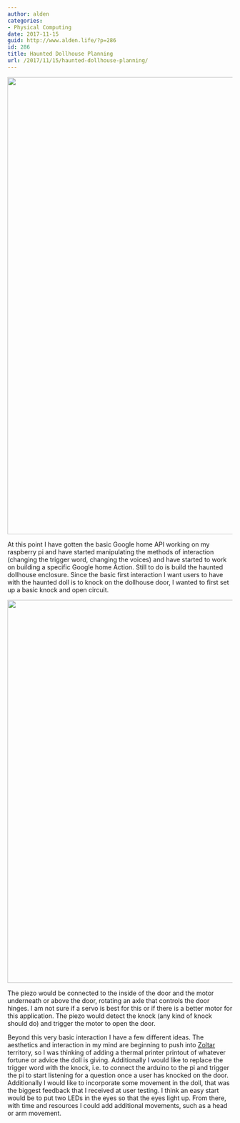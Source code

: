 ```yaml
---
author: alden
categories:
- Physical Computing
date: 2017-11-15
guid: http://www.alden.life/?p=286
id: 286
title: Haunted Dollhouse Planning
url: /2017/11/15/haunted-dollhouse-planning/
---
```


<img class="alignnone wp-image-295 size-large" src="http://www.alden.life/wp-content/uploads/2017/11/2017-11-20-14.34.48-2-e1511206799322-706x1024.jpg" alt="" width="706" height="1024" srcset="http://www.alden.life/wp-content/uploads/2017/11/2017-11-20-14.34.48-2-e1511206799322-706x1024.jpg 706w, http://www.alden.life/wp-content/uploads/2017/11/2017-11-20-14.34.48-2-e1511206799322-207x300.jpg 207w, http://www.alden.life/wp-content/uploads/2017/11/2017-11-20-14.34.48-2-e1511206799322-768x1113.jpg 768w" sizes="(max-width: 706px) 100vw, 706px" />

At this point I have gotten the basic Google home API working on my raspberry pi and have started manipulating the methods of interaction (changing the trigger word, changing the voices) and have started to work on building a specific Google home Action. Still to do is build the haunted dollhouse enclosure. Since the basic first interaction I want users to have with the haunted doll is to knock on the dollhouse door, I wanted to first set up a basic knock and open circuit.

<img class="alignnone wp-image-287 size-full" src="http://www.alden.life/wp-content/uploads/2017/11/BasicPiezo_schem.png" alt="" width="981" height="858" srcset="http://www.alden.life/wp-content/uploads/2017/11/BasicPiezo_schem.png 981w, http://www.alden.life/wp-content/uploads/2017/11/BasicPiezo_schem-300x262.png 300w, http://www.alden.life/wp-content/uploads/2017/11/BasicPiezo_schem-768x672.png 768w" sizes="(max-width: 981px) 100vw, 981px" />

The piezo would be connected to the inside of the door and the motor underneath or above the door, rotating an axle that controls the door hinges. I am not sure if a servo is best for this or if there is a better motor for this application. The piezo would detect the knock (any kind of knock should do) and trigger the motor to open the door.

Beyond this very basic interaction I have a few different ideas. The aesthetics and interaction in my mind are beginning to push into [Zoltar](https://www.youtube.com/watch?v=U8Jdhh1L70Y) territory, so I was thinking of adding a thermal printer printout of whatever fortune or advice the doll is giving. Additionally I would like to replace the trigger word with the knock, i.e. to connect the arduino to the pi and trigger the pi to start listening for a question once a user has knocked on the door. Additionally I would like to incorporate some movement in the doll, that was the biggest feedback that I received at user testing. I think an easy start would be to put two LEDs in the eyes so that the eyes light up. From there, with time and resources I could add additional movements, such as a head or arm movement.

